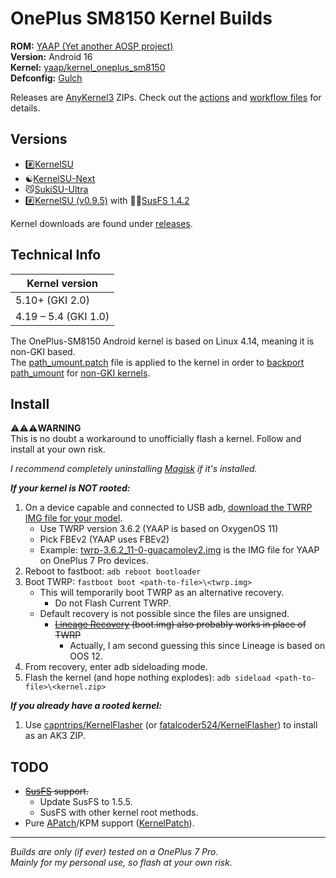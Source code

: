 # OnePlus SM8150 Kernel Builds

**ROM:** [YAAP (Yet another AOSP project)](https://mirror.codebucket.de/yaap)\
**Version:** Android 16\
**Kernel:** [yaap/kernel_oneplus_sm8150](https://github.com/yaap/kernel_oneplus_sm8150)\
**Defconfig:** [Gulch](https://github.com/yaap/kernel_oneplus_sm8150/blob/sixteen/arch/arm64/configs/gulch_defconfig)

Releases are [AnyKernel3](https://github.com/osm0sis/AnyKernel3) ZIPs. Check out the [actions](https://github.com/ebears/OnePlus-SM8150-Kernel-Builds/actions) and [workflow files](https://github.com/ebears/OnePlus-SM8150-Kernel-Builds/tree/main/.github/workflows) for details.

## Versions

- #️⃣[KernelSU](https://github.com/rsuntk/KernelSU)
- ☯️[KernelSU-Next](https://github.com/KernelSU-Next/KernelSU-Next)
- 😼[SukiSU-Ultra](https://github.com/SukiSU-Ultra/SukiSU-Ultra)
- #️⃣[KernelSU (v0.9.5)](https://github.com/rsuntk/KernelSU) with 🕵️‍♀️[SusFS 1.4.2](https://gitlab.com/simonpunk/susfs4ksu/-/tree/1.4.2-kernel-4.14)

Kernel downloads are found under [releases](https://github.com/ebears/OnePlus-SM8150-Kernel-Builds/releases).

## Technical Info

| Kernel version       |
|----------------------|
| 5.10+ (GKI 2.0)      |
| 4.19 – 5.4 (GKI 1.0) |

The OnePlus-SM8150 Android kernel is based on Linux 4.14, meaning it is non-GKI based.\
The [path_umount.patch](https://github.com/ebears/OnePlus-SM8150-Kernel-Builds/blob/main/path_umount.patch) file is applied to the kernel in order to [backport path_umount](https://kernelsu.org/guide/how-to-integrate-for-non-gki.html#how-to-backport-path-umount) for [non-GKI kernels](https://source.android.com/docs/core/architecture/kernel/generic-kernel-image).

## Install

⚠️⚠️⚠️**WARNING**\
This is no doubt a workaround to unofficially flash a kernel. Follow and install at your own risk.

*I recommend completely uninstalling [Magisk](https://github.com/topjohnwu/Magisk) if it's installed.*

***If your kernel is NOT rooted:***
1) On a device capable and connected to USB adb, [download the TWRP IMG file for your model](https://twrp.me/Devices/OnePlus).
    - Use TWRP version 3.6.2 (YAAP is based on OxygenOS 11)
    - Pick FBEv2 (YAAP uses FBEv2)
    - Example: [twrp-3.6.2_11-0-guacamolev2.img](https://dl.twrp.me/guacamolev2/twrp-3.6.2_11-0-guacamolev2.img.html) is the IMG file for YAAP on OnePlus 7 Pro devices.
2) Reboot to fastboot: `adb reboot bootloader`
3) Boot TWRP: `fastboot boot <path-to-file>\<twrp.img>`
    - This will temporarily boot TWRP as an alternative recovery.
        - Do not Flash Current TWRP.
    - Default recovery is not possible since the files are unsigned.
        - ~~[Lineage Recovery](https://download.lineageos.org/devices/guacamole/builds) (boot.img) also probably works in place of TWRP~~
            - Actually, I am second guessing this since Lineage is based on OOS 12.
4) From recovery, enter adb sideloading mode.
5) Flash the kernel (and hope nothing explodes): `adb sideload <path-to-file>\<kernel.zip>`

***If you already have a rooted kernel:***
1) Use [capntrips/KernelFlasher](https://github.com/capntrips/KernelFlasher) (or [fatalcoder524/KernelFlasher](https://github.com/fatalcoder524/KernelFlasher)) to install as an AK3 ZIP.

## TODO

- ~~[SusFS](https://gitlab.com/simonpunk/susfs4ksu/-/tree/kernel-4.14) support.~~
    - Update SusFS to 1.5.5.
    - SusFS with other kernel root methods.
- Pure [APatch](https://github.com/bmax121/APatch)/KPM support ([KernelPatch](https://github.com/bmax121/KernelPatch)).

---

*Builds are only (if ever) tested on a OnePlus 7 Pro.*\
*Mainly for my personal use, so flash at your own risk.*
